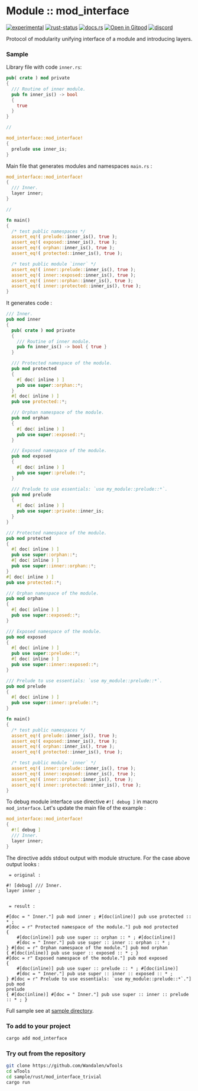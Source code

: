 <!-- {{# generate.module_header{} #}} -->

# Module :: mod_interface
[![experimental](https://raster.shields.io/static/v1?label=stability&message=experimental&color=orange&logoColor=eee)](https://github.com/emersion/stability-badges#experimental) [![rust-status](https://github.com/Wandalen/wTools/actions/workflows/ModuleModInterfacePush.yml/badge.svg)](https://github.com/Wandalen/wTools/actions/workflows/ModuleModInterfacePush.yml) [![docs.rs](https://img.shields.io/docsrs/mod_interface?color=e3e8f0&logo=docs.rs)](https://docs.rs/mod_interface) [![Open in Gitpod](https://raster.shields.io/static/v1?label=&message=try&color=eee)](https://gitpod.io/#RUN_PATH=.,SAMPLE_FILE=sample%2Frust%2Fmod_interface_trivial_sample%2Fsrc%2Fmain.rs,RUN_POSTFIX=--example%20mod_interface_trivial_sample/https://github.com/Wandalen/wTools) [![discord](https://img.shields.io/discord/872391416519737405?color=eee&logo=discord&logoColor=eee&label=ask)](https://discord.gg/m3YfbXpUUY)

Protocol of modularity unifying interface of a module and introducing layers.

### Sample

Library file with code `inner.rs`:

```rust ignore
pub( crate ) mod private
{
  /// Routine of inner module.
  pub fn inner_is() -> bool
  {
    true
  }
}

//

mod_interface::mod_interface!
{
  prelude use inner_is;
}
```

Main file that generates modules and namespaces `main.rs` :

```rust ignore
mod_interface::mod_interface!
{
  /// Inner.
  layer inner;
}

//

fn main()
{
  /* test public namespaces */
  assert_eq!( prelude::inner_is(), true );
  assert_eq!( exposed::inner_is(), true );
  assert_eq!( orphan::inner_is(), true );
  assert_eq!( protected::inner_is(), true );

  /* test public module `inner` */
  assert_eq!( inner::prelude::inner_is(), true );
  assert_eq!( inner::exposed::inner_is(), true );
  assert_eq!( inner::orphan::inner_is(), true );
  assert_eq!( inner::protected::inner_is(), true );
}
```

It generates code :

```rust
/// Inner.
pub mod inner
{
  pub( crate ) mod private
  {
    /// Routine of inner module.
    pub fn inner_is() -> bool { true }
  }

  /// Protected namespace of the module.
  pub mod protected
  {
    #[ doc( inline ) ]
    pub use super::orphan::*;
  }
  #[ doc( inline ) ]
  pub use protected::*;

  /// Orphan namespace of the module.
  pub mod orphan
  {
    #[ doc( inline ) ]
    pub use super::exposed::*;
  }

  /// Exposed namespace of the module.
  pub mod exposed
  {
    #[ doc( inline ) ]
    pub use super::prelude::*;
  }

  /// Prelude to use essentials: `use my_module::prelude::*`.
  pub mod prelude
  {
    #[ doc( inline ) ]
    pub use super::private::inner_is;
  }
}

/// Protected namespace of the module.
pub mod protected
{
  #[ doc( inline ) ]
  pub use super::orphan::*;
  #[ doc( inline ) ]
  pub use super::inner::orphan::*;
}
#[ doc( inline ) ]
pub use protected::*;

/// Orphan namespace of the module.
pub mod orphan
{
  #[ doc( inline ) ]
  pub use super::exposed::*;
}

/// Exposed namespace of the module.
pub mod exposed
{
  #[ doc( inline ) ]
  pub use super::prelude::*;
  #[ doc( inline ) ]
  pub use super::inner::exposed::*;
}

/// Prelude to use essentials: `use my_module::prelude::*`.
pub mod prelude
{
  #[ doc( inline ) ]
  pub use super::inner::prelude::*;
}

fn main()
{
  /* test public namespaces */
  assert_eq!( prelude::inner_is(), true );
  assert_eq!( exposed::inner_is(), true );
  assert_eq!( orphan::inner_is(), true );
  assert_eq!( protected::inner_is(), true );

  /* test public module `inner` */
  assert_eq!( inner::prelude::inner_is(), true );
  assert_eq!( inner::exposed::inner_is(), true );
  assert_eq!( inner::orphan::inner_is(), true );
  assert_eq!( inner::protected::inner_is(), true );
}
```

To debug module interface use directive `#![ debug ]` in macro `mod_interface`. Let's update the main file of the example :

```rust ignore
mod_interface::mod_interface!
{
  #![ debug ]
  /// Inner.
  layer inner;
}
```

The directive adds stdout output with module structure. For the case above output looks :

```ignore
 = original :

#! [debug] /// Inner.
layer inner ;


 = result :

#[doc = " Inner."] pub mod inner ; #[doc(inline)] pub use protected :: * ;
#[doc = r" Protected namespace of the module."] pub mod protected
{
    #[doc(inline)] pub use super :: orphan :: * ; #[doc(inline)]
    #[doc = " Inner."] pub use super :: inner :: orphan :: * ;
} #[doc = r" Orphan namespace of the module."] pub mod orphan
{ #[doc(inline)] pub use super :: exposed :: * ; }
#[doc = r" Exposed namespace of the module."] pub mod exposed
{
    #[doc(inline)] pub use super :: prelude :: * ; #[doc(inline)]
    #[doc = " Inner."] pub use super :: inner :: exposed :: * ;
} #[doc = r" Prelude to use essentials: `use my_module::prelude::*`."] pub mod
prelude
{ #[doc(inline)] #[doc = " Inner."] pub use super :: inner :: prelude :: * ; }
```

<!-- xxx : rewrite -->
<!-- aaa : Dmytro : added new samples -->

Full sample see at [sample directory](https://github.com/Wandalen/wTools/tree/master/sample/rust/mod_interface_trivial_sample).

### To add to your project

```sh
cargo add mod_interface
```

### Try out from the repository

```sh
git clone https://github.com/Wandalen/wTools
cd wTools
cd sample/rust/mod_interface_trivial
cargo run
```
